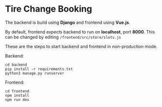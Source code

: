 # Tire Change Booking
The backend is build using **Django** and frontend using **Vue.js**.

By default, frontend expects backend to run on **localhost**, port **8000**. This can be changed by editing `/frontend/src/store/slots.js`

These are the steps to start backend and frontend in non-production mode.

Backend:
```
cd backend
pip install -r requirements.txt
python3 manage.py runserver
```

Frontend:
```
cd frontend
npm install
npm run dev
```

